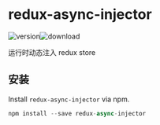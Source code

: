 # redux-async-injector
![version](https://img.shields.io/github/release/webliving/redux-async-injector.svg)![download](https://img.shields.io/npm/dm/mytool.svg)

运行时动态注入 redux store

## 安装
Install ```redux-async-injector``` via npm.



```javascript
npm install --save redux-async-injector
```